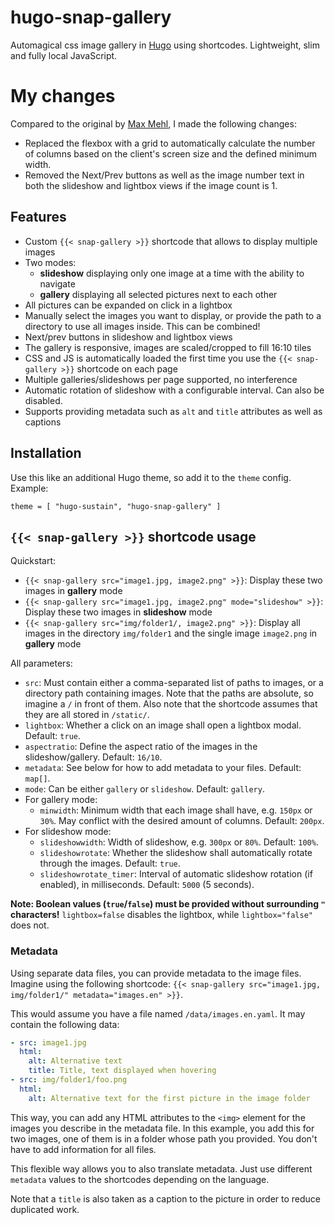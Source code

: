 # hugo-snap-gallery

Automagical css image gallery in [Hugo](https://gohugo.io/) using shortcodes. Lightweight, slim and fully local JavaScript.

# My changes

Compared to the original by [Max Mehl](https://src.mehl.mx/mxmehl/hugo-snap-gallery), I made the following changes:
- Replaced the flexbox with a grid to automatically calculate the number of columns based on the client's screen size and the defined minimum width.
- Removed the Next/Prev buttons as well as the image number text in both the slideshow and lightbox views if the image count is 1.

## Features

- Custom `{{< snap-gallery >}}` shortcode that allows to display multiple images
- Two modes:
  - **slideshow** displaying only one image at a time with the ability to navigate
  - **gallery** displaying all selected pictures next to each other
- All pictures can be expanded on click in a lightbox
- Manually select the images you want to display, or provide the path to a directory to use all images inside. This can be combined!
- Next/prev buttons in slideshow and lightbox views
- The gallery is responsive, images are scaled/cropped to fill 16:10 tiles
- CSS and JS is automatically loaded the first time you use the `{{< snap-gallery >}}` shortcode on each page
- Multiple galleries/slideshows per page supported, no interference
- Automatic rotation of slideshow with a configurable interval. Can also be disabled.
- Supports providing metadata such as `alt` and `title` attributes as well as captions


## Installation

Use this like an additional Hugo theme, so add it to the `theme` config. Example:

```
theme = [ "hugo-sustain", "hugo-snap-gallery" ]
```

## `{{< snap-gallery >}}` shortcode usage

Quickstart:

- `{{< snap-gallery src="image1.jpg, image2.png" >}}`: Display these two images in **gallery** mode
- `{{< snap-gallery src="image1.jpg, image2.png" mode="slideshow" >}}`: Display these two images in **slideshow** mode
- `{{< snap-gallery src="img/folder1/, image2.png" >}}`: Display all images in the directory `img/folder1` and the single image `image2.png` in **gallery** mode

All parameters:

- `src`: Must contain either a comma-separated list of paths to images, or a directory path containing images. Note that the paths are absolute, so imagine a `/` in front of them. Also note that the shortcode assumes that they are all stored in `/static/`.
- `lightbox`: Whether a click on an image shall open a lightbox modal. Default: `true`.
- `aspectratio`: Define the aspect ratio of the images in the slideshow/gallery. Default: `16/10`.
- `metadata`: See below for how to add metadata to your files. Default: `map[]`.
- `mode`: Can be either `gallery` or `slideshow`. Default: `gallery`.
- For gallery mode:
  - `minwidth`: Minimum width that each image shall have, e.g. `150px` or `30%`. May conflict with the desired amount of columns. Default: `200px`.
- For slideshow mode:
  - `slideshowwidth`: Width of slideshow, e.g. `300px` or `80%`. Default: `100%`.
  - `slideshowrotate`: Whether the slideshow shall automatically rotate through the images. Default: `true`.
  - `slideshowrotate_timer`: Interval of automatic slideshow rotation (if enabled), in milliseconds. Default: `5000` (5 seconds).

**Note: Boolean values (`true`/`false`) must be provided without surrounding `"` characters!** `lightbox=false` disables the lightbox, while `lightbox="false"` does not.

### Metadata

Using separate data files, you can provide metadata to the image files. Imagine using the following shortcode: `{{< snap-gallery src="image1.jpg, img/folder1/" metadata="images.en" >}}`.

This would assume you have a file named `/data/images.en.yaml`. It may contain the following data:

```yaml
- src: image1.jpg
  html:
    alt: Alternative text
    title: Title, text displayed when hovering
- src: img/folder1/foo.png
  html:
    alt: Alternative text for the first picture in the image folder
```

This way, you can add any HTML attributes to the `<img>` element for the images you describe in the metadata file. In this example, you add this for two images, one of them is in a folder whose path you provided. You don't have to add information for all files.

This flexible way allows you to also translate metadata. Just use different `metadata` values to the shortcodes depending on the language.

Note that a `title` is also taken as a caption to the picture in order to reduce duplicated work.
